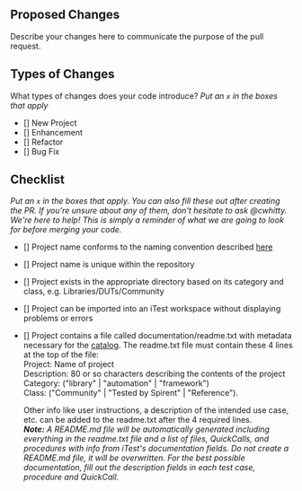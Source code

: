 ## Proposed Changes

Describe your changes here to communicate the purpose of the pull request.

## Types of Changes

What types of changes does your code introduce?
_Put an `x` in the boxes that apply_

- [] New Project
- [] Enhancement
- [] Refactor
- [] Bug Fix

## Checklist

_Put an `x` in the boxes that apply. You can also fill these out after creating the PR. If you're unsure about any of them, don't hesitate to ask @cwhitty. We're here to help! This is simply a reminder of what we are going to look for before merging your code._

- [] Project name conforms to the naming convention described [here](https://github.com/Spirent/iTest-assets/blob/master/README.md)
- [] Project name is unique within the repository
- [] Project exists in the appropriate directory based on its category and class, e.g. Libraries/DUTs/Community
- [] Project can be imported into an iTest workspace without displaying problems or errors
- [] Project contains a file called documentation/readme.txt with metadata necessary for the [catalog](https://developer.spirent.com/). The readme.txt file must contain these 4 lines at the top of the file:  
      Project: Name of project  
      Description: 80 or so characters describing the contents of the project  
      Category: ("library" | "automation" | "framework")  
      Class: ("Community" | "Tested by Spirent" | "Reference"). 
        
     Other info like user instructions, a description of the intended use case, etc. can be added to the readme.txt after the 4 required lines.  
     _**Note:** A README.md file will be automatically generated including everything in the readme.txt file and a list of files, QuickCalls, and procedures with info from iTest's documentation fields. Do not create a README.md file, it will be overwritten. For the best possible documentation, fill out the description fields in each test case, procedure and QuickCall._
